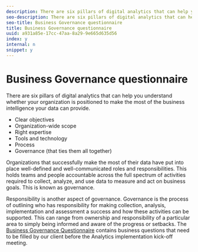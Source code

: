 ```yaml
---
description: There are six pillars of digital analytics that can help you understand whether your organization is positioned to make the most of the business intelligence your data can provide.
seo-description: There are six pillars of digital analytics that can help you understand whether your organization is positioned to make the most of the business intelligence your data can provide.
seo-title: Business Governance questionnaire
title: Business Governance questionnaire
uuid: a931a85e-17cc-47aa-8a29-9e665d635d56
index: y
internal: n
snippet: y
---
```


# Business Governance questionnaire

There are six pillars of digital analytics that can help you understand whether your organization is positioned to make the most of the business intelligence your data can provide.

* Clear objectives 
* Organization-wide scope 
* Right expertise 
* Tools and technology 
* Process 
* G​overnance (that ties them all together)

Organizations that successfully make the most of their data have put into place well-defined and well-communicated roles and responsibilities. This holds teams and people accountable across the full ​spectrum of activities required to collect, analyze, and use data to measure and act on business goals. This is known as governance.

Responsibility is another aspect of governance. Governance is the process of outlining who has responsibility for making collection, analysis, implementation and assessment a success and how these activities can be supported. This can range from ownership and responsibility of a particular area to simply being informed and aware of the progress or setbacks. The [Business Governance Questionnaire](https://marketing.adobe.com/resources/help/en_US/sc/implement/files/Business%20Governance%20Questionnaire-1.docx) contains business questions that need to be filled by our client before the Analytics implementation kick-off meeting.​​ 
